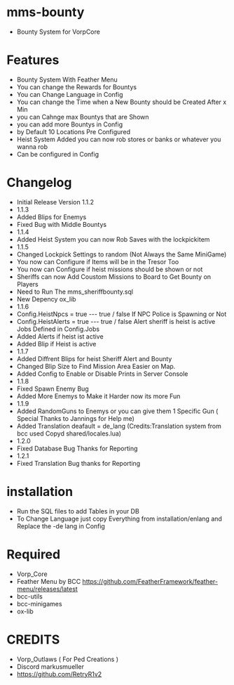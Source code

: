 # mms-bounty 

- Bounty System for VorpCore

# Features
 
- Bounty System With Feather Menu
- You can change the Rewards for Bountys
- You can Change Language in Config
- You can change the Time when a New Bounty should be Created After x Min
- you can Cahnge max Bountys that are Shown
- you can add more Bountys in Config
- by Default 10 Locations Pre Configured
- Heist System Added you can now rob stores or banks or whatever you wanna rob
- Can be configured in Config

# Changelog

- Initial Release Version 1.1.2
- 1.1.3
- Added Blips for Enemys
- Fixed Bug with Middle Bountys 
- 1.1.4
- Added Heist System you can now Rob Saves with the lockpickitem
- 1.1.5 
- Changed Lockpick Settings to random (Not Always the Same MiniGame)
- You now can Configure if Items will be in the Tresor Too 
- You now can Configure if heist missions should be shown or not
- Sheriffs can now Add Coustom Missions to Board to Get Bounty on Players 
- Need to Run The mms_sheriffbounty.sql  
- New Depency ox_lib
- 1.1.6
- Config.HeistNpcs = true  --- true / false If NPC Police is Spawning or Not
- Config.HeistAlerts = true  --- true / false Alert sheriff is heist is active  Jobs Defined in Config.Jobs
- Added Alerts if heist ist active 
- Added Blip if Heist is active
- 1.1.7
- Added Diffrent Blips for heist Sheriff Alert and Bounty
- Changed Blip Size to Find Mission Area Easier on Map.
- Added Config to Enable or Disable Prints in Server Console
- 1.1.8
- Fixed Spawn Enemy Bug
- Added More Enemys to Make it Harder now its more Fun
- 1.1.9
- Added RandomGuns to Enemys or you can give them 1 Specific Gun ( Special Thanks to Jannings for Help me)
- Added Translation deafault = de_lang (Credits:Translation system from bcc used Copyd shared/locales.lua)
- 1.2.0 
- Fixed Database Bug Thanks for Reporting
- 1.2.1
- Fixed Translation Bug thanks for Reporting

# installation 

- Run the SQL files to add Tables in your DB
- To Change Language just copy Everything from installation/enlang and Replace the -de lang in Config


# Required
- Vorp_Core 
- Feather Menu by BCC https://github.com/FeatherFramework/feather-menu/releases/latest
- bcc-utils
- bcc-minigames
- ox-lib

# CREDITS
- Vorp_Outlaws ( For Ped Creations )
- Discord markusmueller 
- https://github.com/RetryR1v2 